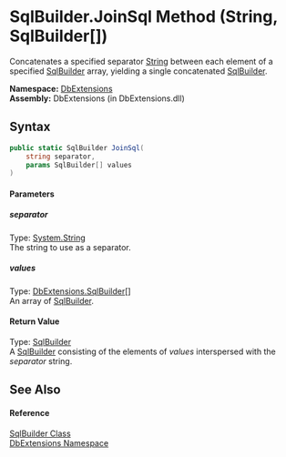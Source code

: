 SqlBuilder.JoinSql Method (String, SqlBuilder[])
================================================
Concatenates a specified separator [String][1] between each element of a specified [SqlBuilder][2] array, yielding a single concatenated [SqlBuilder][2].

**Namespace:** [DbExtensions][3]  
**Assembly:** DbExtensions (in DbExtensions.dll)

Syntax
------

```csharp
public static SqlBuilder JoinSql(
	string separator,
	params SqlBuilder[] values
)
```

#### Parameters

##### *separator*
Type: [System.String][1]  
The string to use as a separator.

##### *values*
Type: [DbExtensions.SqlBuilder][2][]  
An array of [SqlBuilder][2].

#### Return Value
Type: [SqlBuilder][2]  
 A [SqlBuilder][2] consisting of the elements of *values* interspersed with the *separator* string. 

See Also
--------

#### Reference
[SqlBuilder Class][2]  
[DbExtensions Namespace][3]  

[1]: http://msdn.microsoft.com/en-us/library/s1wwdcbf
[2]: README.md
[3]: ../README.md
